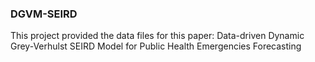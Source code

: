 ### DGVM-SEIRD

This project provided the data files for this paper: Data-driven Dynamic Grey-Verhulst SEIRD Model for Public Health Emergencies Forecasting
